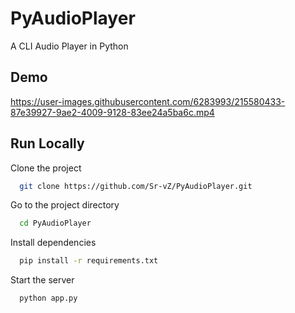 
# PyAudioPlayer

A CLI Audio Player in Python




## Demo


https://user-images.githubusercontent.com/6283993/215580433-87e39927-9ae2-4009-9128-83ee24a5ba6c.mp4




## Run Locally

Clone the project

```bash
  git clone https://github.com/Sr-vZ/PyAudioPlayer.git
```

Go to the project directory

```bash
  cd PyAudioPlayer
```

Install dependencies

```bash
  pip install -r requirements.txt
```

Start the server

```bash
  python app.py
```

